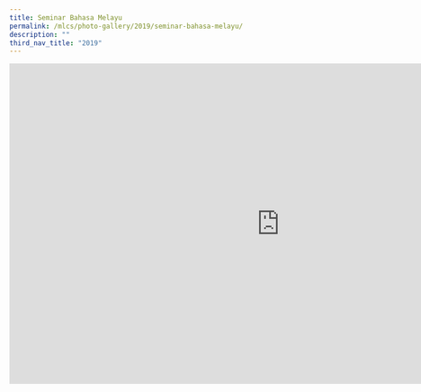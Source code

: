 ```yaml
---
title: Seminar Bahasa Melayu
permalink: /mlcs/photo-gallery/2019/seminar-bahasa-melayu/
description: ""
third_nav_title: "2019"
---
```

<iframe allowfullscreen="true" height="569" width="960" frameborder="0" src="https://docs.google.com/presentation/d/e/2PACX-1vRlO19oCFlLQGYX6iOQmKK4VHtXkJCkpGeY8oOUybpypUXqXjDZZmhfZdRURqajnFJEM6UZtL-uL1AJ/embed?start=false&amp;loop=false&amp;delayms=3000"></iframe>
